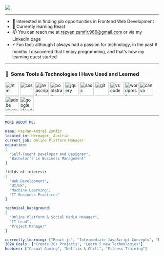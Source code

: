 <p>
<img src="https://capsule-render.vercel.app/api?type=waving&color=gradient&customColorList=4&height=260&section=header&text=Hi,%20I'm%20Razvan&desc=A%20web%20developer%20and%20technical%20writer&descAlignY=50&fontAlignY=30&fontColor=ffffff&fontSize=80">
</p>
<hr>

- 👀 Interested in finding job opportunities in Frontend Web Development
- 🌱 Currently learning React
- 📫 You can reach me at razvan.zamfir.986@gmail.com or via my LinkedIn page
- ⚡ Fun fact: although I always had a passion for technology, in the past 6 months I discovered that I enjoy programming, and that's how my learning quest started

<hr>
<h3> 🚀 &nbsp;Some Tools & Technologies I Have Used and Learned</h2>
<p align="left">
<img src="https://cdn.jsdelivr.net/gh/devicons/devicon/icons/html5/html5-original.svg" alt="html" width="45" height="45"/>
<img src="https://cdn.jsdelivr.net/gh/devicons/devicon/icons/css3/css3-original.svg" alt="css" width="45" height="45"/>
<img src="https://cdn.jsdelivr.net/gh/devicons/devicon/icons/javascript/javascript-original.svg" alt="javascript" width="45" height="45"/>
<img src="https://cdn.jsdelivr.net/gh/devicons/devicon/icons/bootstrap/bootstrap-original.svg" alt="bootstrap" width="45" height="45"/>
<img src="https://cdn.jsdelivr.net/gh/devicons/devicon/icons/jquery/jquery-original.svg"  alt="jquery" width="45" height="45"/>
<img src="https://cdn.jsdelivr.net/gh/devicons/devicon/icons/sass/sass-original.svg" alt="sass" width="45" height="45"/>
<img src="https://cdn.jsdelivr.net/gh/devicons/devicon/icons/git/git-original.svg" alt="git" width="45" height="45"/>
<img src="https://cdn.jsdelivr.net/gh/devicons/devicon/icons/vscode/vscode-original.svg" alt="vs code" width="45" height="45"/>  
<img src="https://cdn.jsdelivr.net/gh/devicons/devicon/icons/wordpress/wordpress-plain.svg" alt="wordpress" width="45" height="45"/>
<img src="https://cdn.jsdelivr.net/gh/devicons/devicon/icons/canva/canva-original.svg" alt="canva" width="45" height="45"/>
<img src="https://cdn.jsdelivr.net/gh/devicons/devicon@latest/icons/photoshop/photoshop-original.svg" alt="adobe photoshop" width="45" height="45"/>
<img src="https://cdn.jsdelivr.net/gh/devicons/devicon/icons/googlecloud/googlecloud-original.svg" alt="google cloud" width="45" height="45"/>
          
          
          
<br>
<hr>
  
```yaml
MORE ABOUT ME:

name: Razvan-Andrei Zamfir
located_in: Hermagor, Austria
current_job: Online Platform Manager
education:
[
  "Self-Taught Developer and Designer",
  "Bachelor's in Business Management"
]

fields_of_interest:
[
  "Web Development",
  "UI/UX",
  "Machine Learning",
  "IT Business Practices"
]

technical_background:
[
  "Online Platform & Social Media Manager",
  "IT Lead",
  "Project Manager"
]

currently_learning: ["React.js", "Intermediate JavaScript Concepts", "Redux"]
2024_Goals: ["Create 20+ Projects", "Learn 5 New Technologies"]
hobbies: ["Casual Gaming", "Netflix & Chill", "Fitness Training"]
```
